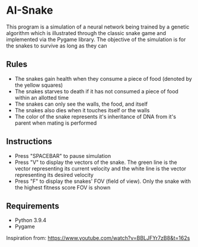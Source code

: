 # AI-Snake
This program is a simulation of a neural network being trained by a genetic algorithm which is illustrated through the classic snake game and implemented via the Pygame library. The objective of the simulation is for the snakes to survive as long as they can

## Rules
- The snakes gain health when they consume a piece of food (denoted by the yellow squares)
- The snakes starves to death if it has not consumed a piece of food within an allotted time
- The snakes can only see the walls, the food, and itself
- The snakes also dies when it touches itself or the walls
- The color of the snake represents it's inheritance of DNA from it's parent when mating is performed

## Instructions
- Press "SPACEBAR" to pause simulation
- Press "V" to display the vectors of the snake. The green line is the vector representing its current velocity and the white line is the vector representing its desired velocity
- Press "F" to display the snakes' FOV (field of view). Only the snake with the highest fitness score FOV is shown

## Requirements
- Python 3.9.4
- Pygame

Inspiration from: https://www.youtube.com/watch?v=BBLJFYr7zB8&t=162s
